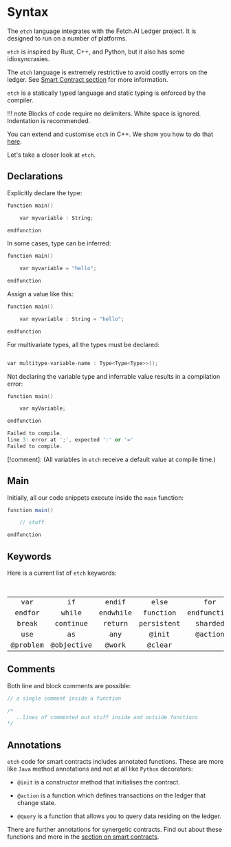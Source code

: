 <h1>Syntax</h1>

The `etch` language integrates with the Fetch.AI Ledger project. It is designed to run on a number of platforms. 

`etch` is inspired by Rust, C++, and Python, but it also has some idiosyncrasies. 

The `etch` language is extremely restrictive to avoid costly errors on the ledger. See  <a href="../../smart-contracts/smart-contract-intro" target=_blank>Smart Contract section</a> for more information. 

`etch` is a statically typed language and static typing is enforced by the compiler. 

!!! note
	Blocks of code require no delimiters. White space is ignored. Indentation is recommended.

You can extend and customise `etch` in C++. We show you how to do that <a href="../extending-etch" target=_blank>here</a>.

Let's take a closer look at `etch`.


## Declarations

Explicitly declare the type:

``` c++
function main()

	var myvariable : String;

endfunction
```

In some cases, type can be inferred:

``` c++
function main()

    var myvariable = "hello";

endfunction
```

Assign a value like this:

``` c++
function main()

	var myvariable : String = "hello";

endfunction
```


For multivariate types, all the types must be declared:

``` c++

var multitype-variable-name : Type<Type<Type>>();

```

Not declaring the variable type and inferrable value results in a compilation error:

``` c++
function main()

    var myVariable;

endfunction 

Failed to compile.
line 3: error at ';', expected ':' or '='
Failed to compile.
```

[!comment]: (All variables in `etch` receive a default value at compile time.)

## Main

Initially, all our code snippets execute inside the `main` function:

``` java
function main()

	// stuff

endfunction
```

## Keywords

Here is a current list of `etch` keywords:

<br/>

<center>


<table align="center" style="font-family: monospace; font-size: 16px;">
    <tr>
        <td align="center">var</td>
        <td align="center">if</td>
        <td align="center">endif</td>
        <td align="center">else</td>
        <td align="center">for</td>
    </tr>
    <tr>
        <td align="center">endfor</td>
        <td align="center">while</td>
        <td align="center">endwhile</td>
        <td align="center">function</td>
        <td align="center">endfunction</td>
    </tr>
    <tr>
        <td align="center">break</td>
        <td align="center">continue</td>
        <td align="center">return</td>
        <td align="center">persistent</td>
        <td align="center">sharded</td>
    </tr>
    <tr>
        <td align="center">use</td>
        <td align="center">as</td>
        <td align="center">any</td>
        <td align="center">@init</td>
        <td align="center">@action</td>
    </tr>
    <tr>    
        <td align="center">@problem</td>
        <td align="center">@objective</td>
        <td align="center">@work</td>
        <td align="center">@clear</td>
        <td align="center"> </td>
    </tr>
</table>


</center>

## Comments

Both line and block comments are possible:  

``` c++
// a single comment inside a function

/* 
   ..lines of commented out stuff inside and outside functions
*/
```


## Annotations

`etch` code for smart contracts includes annotated functions. These are more like `Java` method annotations and not at all like `Python` decorators:

* `@init` is a constructor method that initialises the contract.

* `@action` is a function which defines transactions on the ledger that change state.

* `@query` is a function that allows you to query data residing on the ledger.

There are further annotations for synergetic contracts. Find out about these functions and more in the <a href="../../smart-contracts/smart-contract-intro" target=_blank>section on smart contracts</a>.


<br/>

